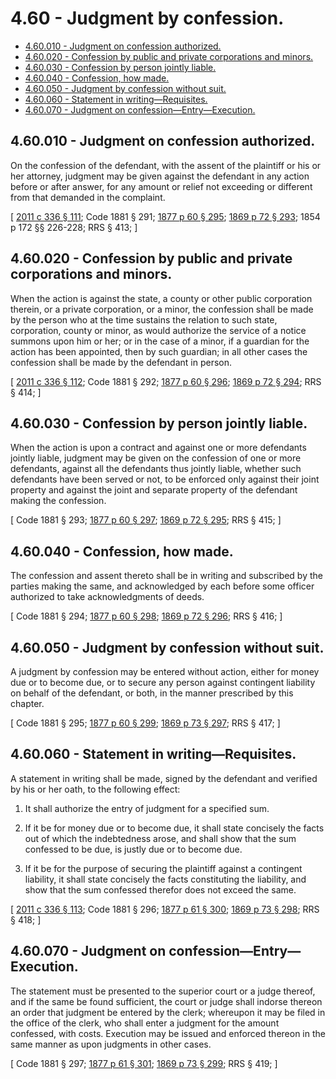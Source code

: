 # 4.60 - Judgment by confession.
* [4.60.010 - Judgment on confession authorized.](#460010---judgment-on-confession-authorized)
* [4.60.020 - Confession by public and private corporations and minors.](#460020---confession-by-public-and-private-corporations-and-minors)
* [4.60.030 - Confession by person jointly liable.](#460030---confession-by-person-jointly-liable)
* [4.60.040 - Confession, how made.](#460040---confession-how-made)
* [4.60.050 - Judgment by confession without suit.](#460050---judgment-by-confession-without-suit)
* [4.60.060 - Statement in writing—Requisites.](#460060---statement-in-writingrequisites)
* [4.60.070 - Judgment on confession—Entry—Execution.](#460070---judgment-on-confessionentryexecution)
## 4.60.010 - Judgment on confession authorized.
On the confession of the defendant, with the assent of the plaintiff or his or her attorney, judgment may be given against the defendant in any action before or after answer, for any amount or relief not exceeding or different from that demanded in the complaint.

\[ [2011 c 336 § 111](https://lawfilesext.leg.wa.gov/biennium/2011-12/Pdf/Bills/Session%20Laws/Senate/5045.SL.pdf?cite=2011%20c%20336%20§%20111); Code 1881 § 291; [1877 p 60 § 295](https://leg.wa.gov/CodeReviser/Pages/session_laws.aspx?cite=1877%20p%2060%20§%20295); [1869 p 72 § 293](https://leg.wa.gov/CodeReviser/Pages/session_laws.aspx?cite=1869%20p%2072%20§%20293); 1854 p 172 §§ 226-228; RRS § 413; \]

## 4.60.020 - Confession by public and private corporations and minors.
When the action is against the state, a county or other public corporation therein, or a private corporation, or a minor, the confession shall be made by the person who at the time sustains the relation to such state, corporation, county or minor, as would authorize the service of a notice summons upon him or her; or in the case of a minor, if a guardian for the action has been appointed, then by such guardian; in all other cases the confession shall be made by the defendant in person.

\[ [2011 c 336 § 112](https://lawfilesext.leg.wa.gov/biennium/2011-12/Pdf/Bills/Session%20Laws/Senate/5045.SL.pdf?cite=2011%20c%20336%20§%20112); Code 1881 § 292; [1877 p 60 § 296](https://leg.wa.gov/CodeReviser/Pages/session_laws.aspx?cite=1877%20p%2060%20§%20296); [1869 p 72 § 294](https://leg.wa.gov/CodeReviser/Pages/session_laws.aspx?cite=1869%20p%2072%20§%20294); RRS § 414; \]

## 4.60.030 - Confession by person jointly liable.
When the action is upon a contract and against one or more defendants jointly liable, judgment may be given on the confession of one or more defendants, against all the defendants thus jointly liable, whether such defendants have been served or not, to be enforced only against their joint property and against the joint and separate property of the defendant making the confession.

\[ Code 1881 § 293; [1877 p 60 § 297](https://leg.wa.gov/CodeReviser/Pages/session_laws.aspx?cite=1877%20p%2060%20§%20297); [1869 p 72 § 295](https://leg.wa.gov/CodeReviser/Pages/session_laws.aspx?cite=1869%20p%2072%20§%20295); RRS § 415; \]

## 4.60.040 - Confession, how made.
The confession and assent thereto shall be in writing and subscribed by the parties making the same, and acknowledged by each before some officer authorized to take acknowledgments of deeds.

\[ Code 1881 § 294; [1877 p 60 § 298](https://leg.wa.gov/CodeReviser/Pages/session_laws.aspx?cite=1877%20p%2060%20§%20298); [1869 p 72 § 296](https://leg.wa.gov/CodeReviser/Pages/session_laws.aspx?cite=1869%20p%2072%20§%20296); RRS § 416; \]

## 4.60.050 - Judgment by confession without suit.
A judgment by confession may be entered without action, either for money due or to become due, or to secure any person against contingent liability on behalf of the defendant, or both, in the manner prescribed by this chapter.

\[ Code 1881 § 295; [1877 p 60 § 299](https://leg.wa.gov/CodeReviser/Pages/session_laws.aspx?cite=1877%20p%2060%20§%20299); [1869 p 73 § 297](https://leg.wa.gov/CodeReviser/Pages/session_laws.aspx?cite=1869%20p%2073%20§%20297); RRS § 417; \]

## 4.60.060 - Statement in writing—Requisites.
A statement in writing shall be made, signed by the defendant and verified by his or her oath, to the following effect:

1. It shall authorize the entry of judgment for a specified sum.

2. If it be for money due or to become due, it shall state concisely the facts out of which the indebtedness arose, and shall show that the sum confessed to be due, is justly due or to become due.

3. If it be for the purpose of securing the plaintiff against a contingent liability, it shall state concisely the facts constituting the liability, and show that the sum confessed therefor does not exceed the same.

\[ [2011 c 336 § 113](https://lawfilesext.leg.wa.gov/biennium/2011-12/Pdf/Bills/Session%20Laws/Senate/5045.SL.pdf?cite=2011%20c%20336%20§%20113); Code 1881 § 296; [1877 p 61 § 300](https://leg.wa.gov/CodeReviser/Pages/session_laws.aspx?cite=1877%20p%2061%20§%20300); [1869 p 73 § 298](https://leg.wa.gov/CodeReviser/Pages/session_laws.aspx?cite=1869%20p%2073%20§%20298); RRS § 418; \]

## 4.60.070 - Judgment on confession—Entry—Execution.
The statement must be presented to the superior court or a judge thereof, and if the same be found sufficient, the court or judge shall indorse thereon an order that judgment be entered by the clerk; whereupon it may be filed in the office of the clerk, who shall enter a judgment for the amount confessed, with costs. Execution may be issued and enforced thereon in the same manner as upon judgments in other cases.

\[ Code 1881 § 297; [1877 p 61 § 301](https://leg.wa.gov/CodeReviser/Pages/session_laws.aspx?cite=1877%20p%2061%20§%20301); [1869 p 73 § 299](https://leg.wa.gov/CodeReviser/Pages/session_laws.aspx?cite=1869%20p%2073%20§%20299); RRS § 419; \]

